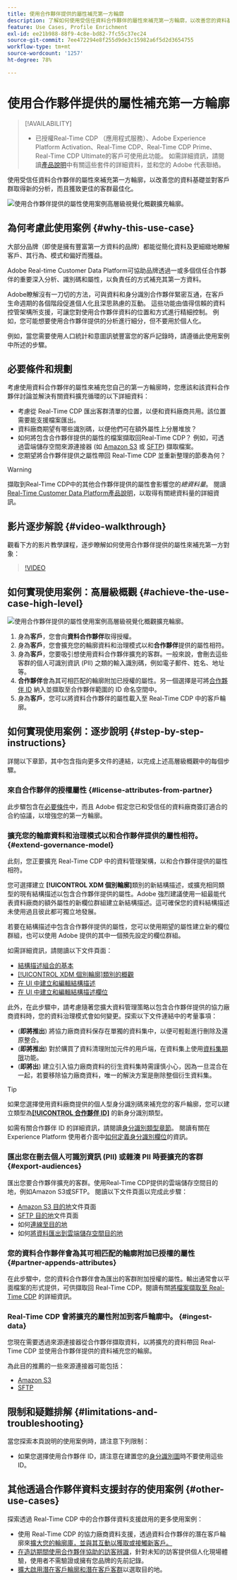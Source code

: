 ```yaml
---
title: 使用合作夥伴提供的屬性補充第一方輪廓
description: 了解如何使用受信任資料合作夥伴的屬性來補充第一方輪廓，以改善您的資料基礎，對客戶群取得新的分析，以及更佳的客群最佳化。
feature: Use Cases, Profile Enrichment
exl-id: ee21b988-88f9-4c8e-bd82-7fc55c37ec24
source-git-commit: 7ee472294e8f255d9de3c15982a6f5d2d3654755
workflow-type: tm+mt
source-wordcount: '1257'
ht-degree: 78%

---
```


# 使用合作夥伴提供的屬性補充第一方輪廓

>[!AVAILABILITY]
>
>* 已授權Real-Time CDP （應用程式服務）、Adobe Experience Platform Activation、Real-Time CDP、Real-Time CDP Prime、Real-Time CDP Ultimate的客戶可使用此功能。 如需詳細資訊，請閱讀[產品說明](https://helpx.adobe.com/tw/legal/product-descriptions.html)中有關這些套件的詳細資料，並和您的 Adob&#x200B;&#x200B;e 代表聯絡。

使用受信任資料合作夥伴的屬性來補充第一方輪廓，以改善您的資料基礎並對客戶群取得新的分析，而且獲致更佳的客群最佳化。

![使用合作夥伴提供的屬性使用案例高層級視覺化概觀擴充輪廓。](/help/rtcdp/assets/partner-data/enrichment/enrichment-use-case-overview.png)

## 為何考慮此使用案例 {#why-this-use-case}

大部分品牌（即使是擁有豐富第一方資料的品牌）都能從簡化資料及更細緻地瞭解客戶、其行為、模式和偏好而獲益。

Adobe Real-time Customer Data Platform可協助品牌透過一或多個信任合作夥伴的重要深入分析、識別碼和屬性，以負責任的方式補充其第一方資料。

Adobe瞭解沒有一刀切的方法，可與資料和身分識別合作夥伴緊密互通，在客戶生命週期的各個階段促進個人化且深思熟慮的互動。 這些功能由值得信賴的資料控管架構所支援，可讓您對使用合作夥伴資料的位置和方式進行精細控制。 例如，您可能想要使用合作夥伴提供的分析進行細分，但不要用於個人化。

例如，當您需要使用人口統計和意圖訊號豐富您的客戶記錄時，請遵循此使用案例中所述的步驟。

## 必要條件和規劃

考慮使用資料合作夥伴的屬性來補充您自己的第一方輪廓時，您應該和該資料合作夥伴討論並解決有關資料擴充循環的以下詳細資料：

* 考慮從 Real-Time CDP 匯出客群清單的位置，以便和資料廠商共用。該位置需要能支援檔案匯出。
* 資料廠商期望有哪些識別碼，以便他們可在額外屬性上分層堆放？
* 如何將包含合作夥伴提供的屬性的檔案擷取回Real-Time CDP？ 例如，可透過雲端儲存空間來源連接器 (如 [Amazon S3](/help/sources/connectors/cloud-storage/s3.md) 或 [SFTP](/help/sources/connectors/cloud-storage/sftp.md)) 擷取檔案。
* 您期望將合作夥伴提供之屬性帶回 Real-Time CDP 並重新整理的節奏為何？

>[!WARNING]
>
>擷取到Real-Time CDP中的其他合作夥伴提供的屬性會影響您的&#x200B;*總資料量*。 閱讀[Real-Time Customer Data Platform產品說明](https://helpx.adobe.com/jp/legal/product-descriptions/real-time-customer-data-platform.html)，以取得有關總資料量的詳細資訊。

## 影片逐步解說 {#video-walkthrough}

觀看下方的影片教學課程，逐步瞭解如何使用合作夥伴提供的屬性來補充第一方對象：

>[!VIDEO](https://video.tv.adobe.com/v/3423075/?learn=on)

## 如何實現使用案例：高層級概觀 {#achieve-the-use-case-high-level}

![使用合作夥伴提供的屬性使用案例高層級視覺化概觀擴充輪廓。](/help/rtcdp/assets/partner-data/enrichment/enrichment-use-case-steps.png)

1. 身為&#x200B;**客戶**，您會向&#x200B;**資料合作夥伴**&#x200B;取得授權。
2. 身為&#x200B;**客戶**，您會擴充您的輪廓資料和治理模式以和&#x200B;**合作夥伴**&#x200B;提供的屬性相符。
3. 身為&#x200B;**客戶**，您要吸引想使用資料合作夥伴擴充的客群。一般來說，會刪去這些客群的個人可識別資訊 (PII) 之類的輸入識別碼，例如電子郵件、姓名、地址等。
4. **合作夥伴**&#x200B;會為其可相匹配的輪廓附加已授權的屬性。另一個選擇是可將[合作夥伴 ID](/help/identity-service/features/namespaces.md) 納入並擷取至合作夥伴範圍的 ID 命名空間中。
5. 身為&#x200B;**客戶**，您可以將資料合作夥伴的屬性載入至 Real-Time CDP 中的客戶輪廓。

## 如何實現使用案例：逐步說明 {#step-by-step-instructions}

詳閱以下章節，其中包含指向更多文件的連結，以完成上述高層級概觀中的每個步驟。

### 來自合作夥伴的授權屬性 {#license-attributes-from-partner}

此步驟包含在[必要條件](#prerequisites-and-planning)中，而且 Adobe 假定您已和受信任的資料廠商簽訂適合的合約協議，以增強您的第一方輪廓。

### 擴充您的輪廓資料和治理模式以和合作夥伴提供的屬性相符。 {#extend-governance-model}

此刻，您正要擴充 Real-Time CDP 中的資料管理架構，以和合作夥伴提供的屬性相符。

您可選擇建立 **[!UICONTROL XDM 個別輪廓]**&#x200B;類別的新結構描述，或擴充相同類型的現有結構描述以包含合作夥伴提供的屬性。Adobe 強烈建議使用一組最能代表資料廠商的額外屬性的新欄位群組建立新結構描述。這可確保您的資料結構描述未使用過且彼此都可獨立地發展。

若要在結構描述中包含合作夥伴提供的屬性，您可以使用期望的屬性建立新的欄位群組，也可以使用 Adob&#x200B;&#x200B;e 提供的其中一個預先設定的欄位群組。

如需詳細資訊，請閱讀以下文件頁面：

* [結構描述組合的基本](/help/xdm/schema/composition.md)
* [[!UICONTROL XDM 個別輪廓]類別的概觀](/help/xdm/classes/individual-profile.md)
* [在 UI 中建立和編輯結構描述](/help/xdm/ui/resources/schemas.md)
* [在 UI 中建立和編輯結構描述欄位](/help/xdm/ui/resources/field-groups.md)

<!--

Commenting out links for now
* [Create and edit schemas using the API](/help/xdm/api/schemas.md#create)
* [Update an existing schema to add field groups using the API](/help/xdm/api/schemas.md#patch)
* Link to new field group documentation page when it exists

-->

此外，在此步驟中，請考慮隨著您擴大資料管理策略以包含合作夥伴提供的協力廠商資料時，您的資料治理模式會如何變更。探索以下文件連結中的考量事項：

* (**即將推出**) 將協力廠商資料保存在單獨的資料集中，以便可輕鬆進行刪除及還原整合。
* (**即將推出**) 對於購買了資料清理附加元件的用戶端，在資料集上使用[資料集期限](/help/hygiene/ui/dataset-expiration.md)功能。
* (**即將出**) 建立引入協力廠商資料的衍生資料集時需謹慎小心，因為一旦混合在一起，若要移除協力廠商資料，唯一的解決方案是刪除整個衍生資料集。

>[!TIP]
>
>如果您選擇使用資料廠商提供的個人型身分識別碼來補充您的客戶輪廓，您可以建立類型為&#x200B;**[[!UICONTROL 合作夥伴 ID]](/help/identity-service/features/namespaces.md)** 的新身分識別類型。
>
>如需有關合作夥伴 ID 的詳細資訊，請閱讀[身分識別類型章節](/help/identity-service/features/namespaces.md)。
>閱讀有關在 Experience Platform 使用者介面中[如何定義身分識別欄位](/help/xdm/ui/fields/identity.md)的資訊。

### 匯出您在刪去個人可識別資訊 (PII) 或雜湊 PII 時要擴充的客群 {#export-audiences}

匯出您要合作夥伴擴充的客群。使用Real-Time CDP提供的雲端儲存空間目的地，例如Amazon S3或SFTP。 閱讀以下文件頁面以完成此步驟：

* [Amazon S3 目的地](/help/destinations/catalog/cloud-storage/amazon-s3.md)文件頁面
* [SFTP 目的地](/help/destinations/catalog/cloud-storage/sftp.md)文件頁面
* 如何[連線至目的地](/help/destinations/ui/connect-destination.md)
* 如何[將資料匯出到雲端儲存空間目的地](/help/destinations/ui/activate-batch-profile-destinations.md)

### 您的資料合作夥伴會為其可相匹配的輪廓附加已授權的屬性 {#partner-appends-attributes}

在此步驟中，您的資料合作夥伴會為匯出的客群附加授權的屬性。輸出通常會以平面檔案的形式提供，可供擷取回 Real-Time CDP。閱讀有關[將檔案擷取至 Real-Time CDP](/help/ingestion/tutorials/ingest-batch-data.md#upload-file) 的詳細資訊。

### Real-Time CDP 會將擴充的屬性附加到客戶輪廓中。 {#ingest-data}

您現在需要透過來源連接器從合作夥伴擷取資料，以將擴充的資料帶回 Real-Time CDP 並使用合作夥伴提供的資料補充您的輪廓。

為此目的推薦的一些來源連接器可能包括：

* [Amazon S3](/help/sources/connectors/cloud-storage/s3.md)
* [SFTP](/help/sources/connectors/cloud-storage/sftp.md)

## 限制和疑難排解 {#limitations-and-troubleshooting}

當您探索本頁說明的使用案例時，請注意下列限制：

* 如果您選擇使用合作夥伴 ID，請注意在建置您的[身分識別圖](/help/identity-service/features/identity-graph-viewer.md)時不要使用這些 ID。

## 其他透過合作夥伴資料支援封存的使用案例 {#other-use-cases}

探索透過 Real-Time CDP 中的合作夥伴資料支援啟用的更多使用案例：

* 使用 Real-Time CDP 的協力廠商資料支援，透過資料合作夥伴的潛在客戶輪廓來[擴大您的輪廓庫，並與其互動以獲取或接觸新客戶。](/help/rtcdp/partner-data/prospecting.md)
* [在造訪期間使用合作夥伴協助的訪客辨識](/help/rtcdp/partner-data/onsite-personalization.md)，針對未知的訪客提供個人化現場體驗，使用者不需驗證或擁有您品牌的先前記錄。
* [擴大啟用潛在客戶輪廓和潛在客戶客群](/help/destinations/ui/activate-prospect-audiences.md)以選取目的地。
